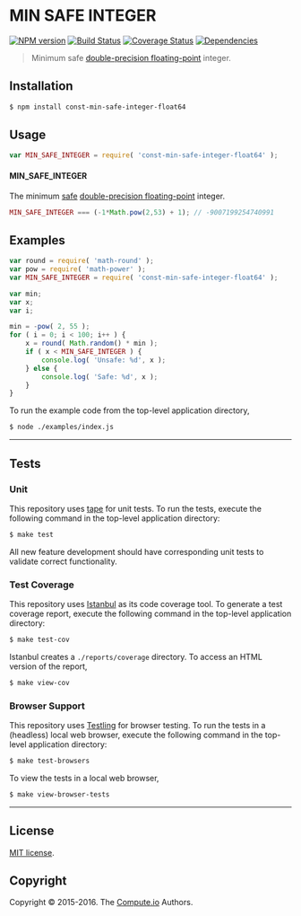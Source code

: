 MIN SAFE INTEGER
===
[![NPM version][npm-image]][npm-url] [![Build Status][build-image]][build-url] [![Coverage Status][coverage-image]][coverage-url] [![Dependencies][dependencies-image]][dependencies-url]

> Minimum safe [double-precision floating-point][ieee754] integer.


## Installation

``` bash
$ npm install const-min-safe-integer-float64
```


## Usage

``` javascript
var MIN_SAFE_INTEGER = require( 'const-min-safe-integer-float64' );
```

#### MIN_SAFE_INTEGER

The minimum [safe][safe-integers] [double-precision floating-point][ieee754] integer.

``` javascript
MIN_SAFE_INTEGER === (-1*Math.pow(2,53) + 1); // -9007199254740991
```


## Examples

``` javascript
var round = require( 'math-round' );
var pow = require( 'math-power' );
var MIN_SAFE_INTEGER = require( 'const-min-safe-integer-float64' );

var min;
var x;
var i;

min = -pow( 2, 55 );
for ( i = 0; i < 100; i++ ) {
    x = round( Math.random() * min );
    if ( x < MIN_SAFE_INTEGER ) {
        console.log( 'Unsafe: %d', x );
    } else {
        console.log( 'Safe: %d', x );
    }
}
```

To run the example code from the top-level application directory,

``` bash
$ node ./examples/index.js
```


---
## Tests

### Unit

This repository uses [tape][tape] for unit tests. To run the tests, execute the following command in the top-level application directory:

``` bash
$ make test
```

All new feature development should have corresponding unit tests to validate correct functionality.


### Test Coverage

This repository uses [Istanbul][istanbul] as its code coverage tool. To generate a test coverage report, execute the following command in the top-level application directory:

``` bash
$ make test-cov
```

Istanbul creates a `./reports/coverage` directory. To access an HTML version of the report,

``` bash
$ make view-cov
```


### Browser Support

This repository uses [Testling][testling] for browser testing. To run the tests in a (headless) local web browser, execute the following command in the top-level application directory:

``` bash
$ make test-browsers
```

To view the tests in a local web browser,

``` bash
$ make view-browser-tests
```

<!-- [![browser support][browsers-image]][browsers-url] -->


---
## License

[MIT license](http://opensource.org/licenses/MIT).


## Copyright

Copyright &copy; 2015-2016. The [Compute.io][compute-io] Authors.


[npm-image]: http://img.shields.io/npm/v/const-min-safe-integer-float64.svg
[npm-url]: https://npmjs.org/package/const-min-safe-integer-float64

[build-image]: http://img.shields.io/travis/const-io/min-safe-integer-float64/master.svg
[build-url]: https://travis-ci.org/const-io/min-safe-integer-float64

[coverage-image]: https://img.shields.io/codecov/c/github/const-io/min-safe-integer-float64/master.svg
[coverage-url]: https://codecov.io/github/const-io/min-safe-integer-float64?branch=master

[dependencies-image]: http://img.shields.io/david/const-io/min-safe-integer-float64.svg
[dependencies-url]: https://david-dm.org/const-io/min-safe-integer-float64

[dev-dependencies-image]: http://img.shields.io/david/dev/const-io/min-safe-integer-float64.svg
[dev-dependencies-url]: https://david-dm.org/dev/const-io/min-safe-integer-float64

[github-issues-image]: http://img.shields.io/github/issues/const-io/min-safe-integer-float64.svg
[github-issues-url]: https://github.com/const-io/min-safe-integer-float64/issues

[tape]: https://github.com/substack/tape
[istanbul]: https://github.com/gotwarlost/istanbul
[testling]: https://ci.testling.com

[compute-io]: https://github.com/compute-io

[safe-integers]: http://www.2ality.com/2013/10/safe-integers.html
[ieee754]: https://en.wikipedia.org/wiki/IEEE_754-1985
